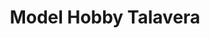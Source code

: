 ---
title: "Model Hobby Talavera"
url: /talavera-de-la-reina/model-hobby-talavera/
shop: juguetes
---